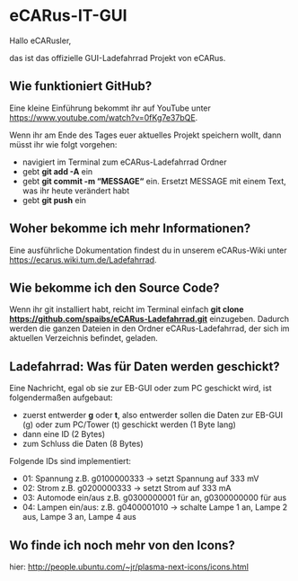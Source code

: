 # eCARus-IT-GUI

Hallo eCARusler,

das ist das offizielle GUI-Ladefahrrad Projekt von eCARus.

## Wie funktioniert GitHub?

Eine kleine Einführung bekommt ihr auf YouTube unter https://www.youtube.com/watch?v=0fKg7e37bQE.

Wenn ihr am Ende des Tages euer aktuelles Projekt speichern wollt, dann müsst ihr wie folgt vorgehen:

- navigiert im Terminal zum eCARus-Ladefahrrad Ordner
- gebt **git add -A** ein
- gebt **git commit -m “MESSAGE“** ein. Ersetzt MESSAGE mit einem Text, was ihr heute verändert habt
- gebt **git push** ein

## Woher bekomme ich mehr Informationen?

Eine ausführliche Dokumentation findest du in unserem eCARus-Wiki unter https://ecarus.wiki.tum.de/Ladefahrrad.

## Wie bekomme ich den Source Code?

Wenn ihr git installiert habt, reicht im Terminal einfach **git clone https://github.com/spaibs/eCARus-Ladefahrrad.git** einzugeben. Dadurch werden die ganzen Dateien in den Ordner eCARus-Ladefahrrad, der sich im aktuellen Verzeichnis befindet, geladen.

## Ladefahrrad: Was für Daten werden geschickt?

Eine Nachricht, egal ob sie zur EB-GUI oder zum PC geschickt wird, ist folgendermaßen aufgebaut:

- zuerst entwerder **g** oder **t**, also entwerder sollen die Daten zur EB-GUI (g) oder zum PC/Tower (t) geschickt werden (1 Byte lang)
- dann eine ID (2 Bytes)
- zum Schluss die Daten (8 Bytes)

Folgende IDs sind implementiert:

- 01: Spannung z.B. g0100000333 -> setzt Spannung auf 333 mV
- 02: Strom z.B. g0200000333 -> setzt Strom auf 333 mA
- 03: Automode ein/aus z.B. g0300000001 für an, g0300000000 für aus
- 04: Lampen ein/aus: z.B. g0400001010 -> schalte Lampe 1 an, Lampe 2 aus, Lampe 3 an, Lampe 4 aus

## Wo finde ich noch mehr von den Icons?

hier: http://people.ubuntu.com/~jr/plasma-next-icons/icons.html
